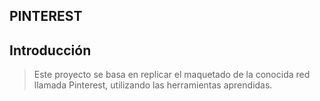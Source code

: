 ## PINTEREST
## Introducción
>Este proyecto se basa en replicar el maquetado
de la conocida red llamada Pinterest, utilizando las
herramientas aprendidas.
